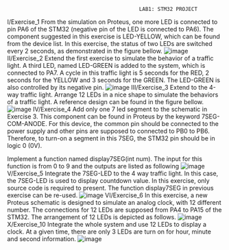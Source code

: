                                                LAB1: STM32 PROJECT
I/Exercise_1
From the simulation on Proteus, one more LED is connected to pin PA6 of the STM32 (negative pin of the LED
is connected to PA6). The component suggested in this exercise is LED-YELLOW, which can be found from the 
device list. 
In this exercise, the status of two LEDs are switched every 2 seconds, as demonstrated in the
figure bellow.
![image](https://github.com/user-attachments/assets/449201da-273f-4986-ba8b-a576e143e165)
II/Exercise_2
Extend the first exercise to simulate the behavior of a traffic light. A third LED, named LED-GREEN is added
to the system, which is connected to PA7. A cycle in this traffic light is 5 seconds for the RED, 2 seconds
for the YELLOW and 3 seconds for the GREEN. The LED-GREEN is also controlled by its negative pin.
![image](https://github.com/user-attachments/assets/54297d71-cdba-4a88-b218-616e87c77a80)
III/Exercise_3
Extend to the 4-way traffic light. Arrange 12 LEDs in a nice shape to simulate the behaviors of a traffic light.
A reference design can be found in the figure bellow.
![image](https://github.com/user-attachments/assets/f5cf0cca-6f19-4c10-a760-e76f7d6c28f2)
IV/Exercise_4
Add only one 7 led segment to the schematic in Exercise 3. This component can be found in Proteus by the keyword
7SEG-COM-ANODE. For this device, the common pin should be connected to the power supply and other pins are supposed
to connected to PB0 to PB6. Therefore, to turn-on a segment in this 7SEG, the STM32 pin should be in logic 0 (0V).

Implement a function named display7SEG(int num). The input for this function is from 0 to 9 and the outputs are 
listed as following
![image](https://github.com/user-attachments/assets/996b3441-dc49-48fc-be68-d7f51405f320)
V/Exercise_5
Integrate the 7SEG-LED to the 4 way traffic light. In this case, the 7SEG-LED is used to display countdown value.
In this exercise, only source code is required to present. The function display7SEG in previous exercise can be re-used.
![image](https://github.com/user-attachments/assets/f1181921-48e8-48a0-bbad-9bbe7968e1ae)
VI/Exercise_6
In this exercise, a new Proteus schematic is designed to simulate an analog clock, with 12 different number. The
connections for 12 LEDs are supposed from PA4 to PA15 of the STM32. The arrangement of 12 LEDs is depicted as follows.
![image](https://github.com/user-attachments/assets/7b977735-d309-48cb-8282-7e274b137256)
X/Exercise_10
Integrate the whole system and use 12 LEDs to display a clock. At a given time, there are only 3 LEDs are turn on for
hour, minute and second information.
![image](https://github.com/user-attachments/assets/8d5556fa-f637-4d36-bcec-e1506d8f0081)









